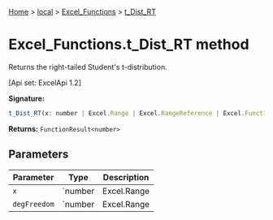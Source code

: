 [Home](./index) &gt; [local](local.md) &gt; [Excel\_Functions](local.excel_functions.md) &gt; [t\_Dist\_RT](local.excel_functions.t_dist_rt.md)

# Excel\_Functions.t\_Dist\_RT method

Returns the right-tailed Student's t-distribution. 

 \[Api set: ExcelApi 1.2\]

**Signature:**
```javascript
t_Dist_RT(x: number | Excel.Range | Excel.RangeReference | Excel.FunctionResult<any>, degFreedom: number | Excel.Range | Excel.RangeReference | Excel.FunctionResult<any>): FunctionResult<number>;
```
**Returns:** `FunctionResult<number>`

## Parameters

|  Parameter | Type | Description |
|  --- | --- | --- |
|  `x` | `number | Excel.Range | Excel.RangeReference | Excel.FunctionResult<any>` |  |
|  `degFreedom` | `number | Excel.Range | Excel.RangeReference | Excel.FunctionResult<any>` |  |

